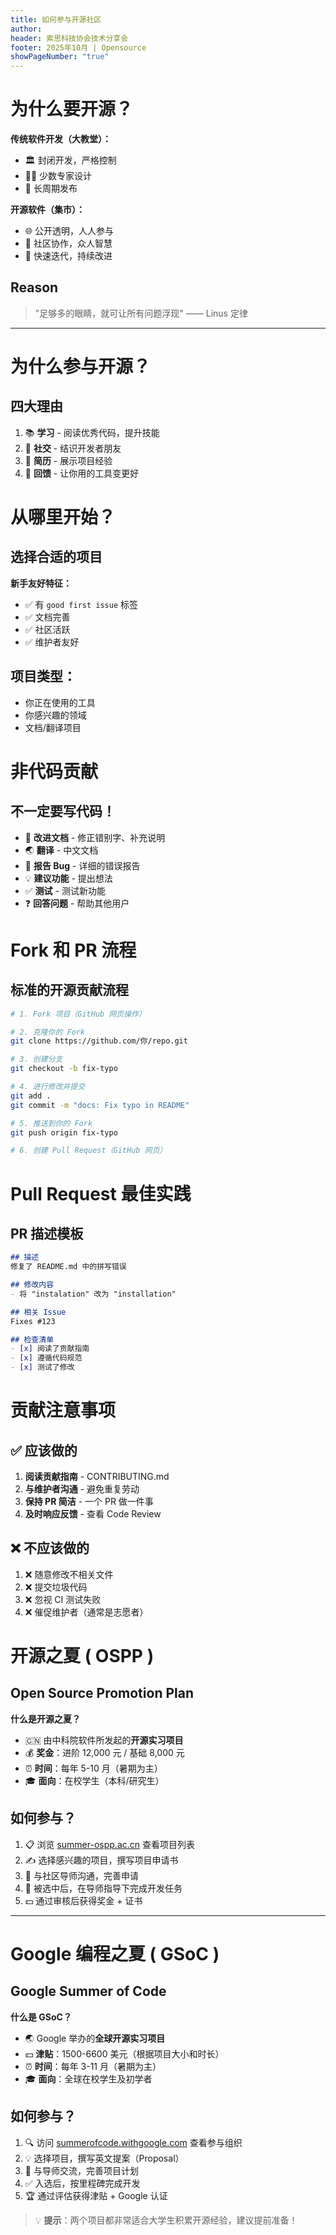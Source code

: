 ```yaml
---
title: 如何参与开源社区
author:
header: 索思科技协会技术分享会
footer: 2025年10月 | Opensource
showPageNumber: "true"
---
```


# 为什么要开源？


**传统软件开发（大教堂）：**

- 🏛️ 封闭开发，严格控制
- 👨‍💼 少数专家设计
- 📅 长周期发布
  
**开源软件（集市）：**

- 🌐 公开透明，人人参与
- 👥 社区协作，众人智慧
- 🚀 快速迭代，持续改进

## Reason

> "足够多的眼睛，就可让所有问题浮现" —— Linus 定律

---

# 为什么参与开源？

## 四大理由

1. 📚 **学习** - 阅读优秀代码，提升技能
2. 🤝 **社交** - 结识开发者朋友
3. 💼 **简历** - 展示项目经验
4. 🌟 **回馈** - 让你用的工具变更好

# 从哪里开始？

## 选择合适的项目

**新手友好特征：**

- ✅ 有 `good first issue` 标签
- ✅ 文档完善
- ✅ 社区活跃
- ✅ 维护者友好

## 项目类型：

- 你正在使用的工具
- 你感兴趣的领域
- 文档/翻译项目

# 非代码贡献

## 不一定要写代码！

- 📝 **改进文档** - 修正错别字、补充说明
- 🌏 **翻译** - 中文文档
- 🐛 **报告 Bug** - 详细的错误报告
- 💡 **建议功能** - 提出想法
- ✅ **测试** - 测试新功能
- ❓ **回答问题** - 帮助其他用户

# Fork 和 PR 流程

## 标准的开源贡献流程

```bash
# 1. Fork 项目（GitHub 网页操作）

# 2. 克隆你的 Fork
git clone https://github.com/你/repo.git

# 3. 创建分支
git checkout -b fix-typo

# 4. 进行修改并提交
git add .
git commit -m "docs: Fix typo in README"

# 5. 推送到你的 Fork
git push origin fix-typo

# 6. 创建 Pull Request（GitHub 网页）
```

# Pull Request 最佳实践

## PR 描述模板

```markdown
## 描述
修复了 README.md 中的拼写错误

## 修改内容
- 将 "instalation" 改为 "installation"

## 相关 Issue
Fixes #123

## 检查清单
- [x] 阅读了贡献指南
- [x] 遵循代码规范
- [x] 测试了修改
```

# 贡献注意事项

## ✅ 应该做的

1. **阅读贡献指南** - CONTRIBUTING.md
2. **与维护者沟通** - 避免重复劳动
3. **保持 PR 简洁** - 一个 PR 做一件事
4. **及时响应反馈** - 查看 Code Review

## ❌ 不应该做的

1. ❌ 随意修改不相关文件
2. ❌ 提交垃圾代码
3. ❌ 忽视 CI 测试失败
4. ❌ 催促维护者（通常是志愿者）

# 开源之夏 ( OSPP ) 

## Open Source Promotion Plan

**什么是开源之夏？**

- 🇨🇳 由中科院软件所发起的**开源实习项目**
- 💰 **奖金**：进阶 12,000 元 / 基础 8,000 元
- ⏰ **时间**：每年 5-10 月（暑期为主）
- 🎓 **面向**：在校学生（本科/研究生）

## 如何参与？

1. 📋 浏览 [summer-ospp.ac.cn](https://summer-ospp.ac.cn/) 查看项目列表
2. ✍️ 选择感兴趣的项目，撰写项目申请书
3. 🤝 与社区导师沟通，完善申请
4. 🎯 被选中后，在导师指导下完成开发任务
5. 💵 通过审核后获得奖金 + 证书

---

# Google 编程之夏 ( GSoC )

## Google Summer of Code

**什么是 GSoC？**

- 🌏 Google 举办的**全球开源实习项目**
- 💵 **津贴**：1500-6600 美元（根据项目大小和时长）
- ⏰ **时间**：每年 3-11 月（暑期为主）
- 🎓 **面向**：全球在校学生及初学者

## 如何参与？

1. 🔍 访问 [summerofcode.withgoogle.com](https://summerofcode.withgoogle.com/) 查看参与组织
2. 💡 选择项目，撰写英文提案（Proposal）
3. 📧 与导师交流，完善项目计划
4. ✅ 入选后，按里程碑完成开发
5. 🏆 通过评估获得津贴 + Google 认证
 
> 💡 **提示**：两个项目都非常适合大学生积累开源经验，建议提前准备！

